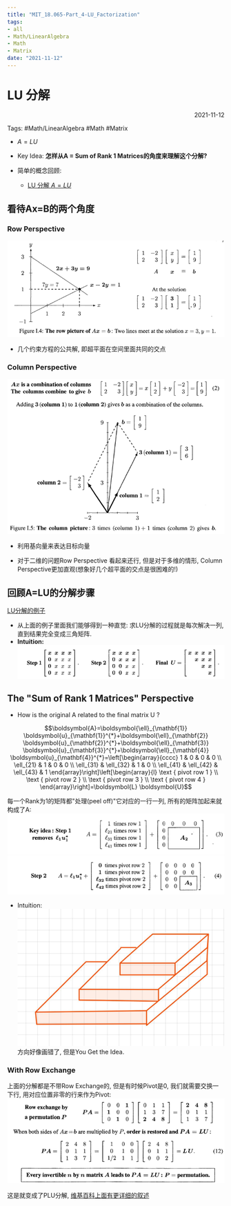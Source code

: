 ```yaml
---
title: "MIT_18.065-Part_4-LU_Factorization"
tags:
- all
- Math/LinearAlgebra
- Math
- Matrix
date: "2021-11-12"
---
```

# LU 分解

<div align="right"> 2021-11-12</div>

Tags: #Math/LinearAlgebra #Math #Matrix 

- $A=L U$
- Key Idea: **怎样从A = Sum of Rank 1 Matrices的角度来理解这个分解?**

- 简单的概念回顾:
	- [LU 分解 $A=LU$](notes/2021/2021.11/MIT_18.065-Part_2-Matrix_Factorization.md#LU%20分解%20A%20L%20U)

## 看待Ax=B的两个角度
### Row Perspective
![](notes/2021/2021.11/assets/img_2022-10-15-13.png)
- 几个约束方程的公共解, 即超平面在空间里面共同的交点

### Column Perspective
![](notes/2021/2021.11/assets/img_2022-10-15-14.png)
- 利用基向量来表达目标向量

- 对于二维的问题Row Perspective 看起来还行, 但是对于多维的情形, Column Perspective更加直观(想象好几个超平面的交点是很困难的!)

## 回顾A=LU的分解步骤
[LU分解的例子](notes/2021/2021.11/LU分解的例子.md)
- 从上面的例子里面我们能够得到一种直觉: 求LU分解的过程就是每次解决一列, 直到结果完全变成三角矩阵.
- **Intuition:**
	![](notes/2021/2021.11/assets/Pasted%20image%2020211113010753.png)

## The "Sum of Rank 1 Matrices" Perspective
- How is the original A related to the final matrix U ?

$$\boldsymbol{A}=\boldsymbol{\ell}_{\mathbf{1}} \boldsymbol{u}_{\mathbf{1}}^{*}+\boldsymbol{\ell}_{\mathbf{2}} \boldsymbol{u}_{\mathbf{2}}^{*}+\boldsymbol{\ell}_{\mathbf{3}} \boldsymbol{u}_{\mathbf{3}}^{*}+\boldsymbol{\ell}_{\mathbf{4}} \boldsymbol{u}_{\mathbf{4}}^{*}=\left[\begin{array}{cccc}
1 & 0 & 0 & 0 \\
\ell_{21} & 1 & 0 & 0 \\
\ell_{31} & \ell_{32} & 1 & 0 \\
\ell_{41} & \ell_{42} & \ell_{43} & 1
\end{array}\right]\left[\begin{array}{l}
\text { pivot row 1 } \\
\text { pivot row 2 } \\
\text { pivot row 3 } \\
\text { pivot row 4 }
\end{array}\right]=\boldsymbol{L} \boldsymbol{U}$$

每一个Rank为1的矩阵都"处理(peel off)"它对应的一行一列, 所有的矩阵加起来就构成了A:
![](notes/2021/2021.11/assets/Pasted%20image%2020211113011439.png)
![](notes/2021/2021.11/assets/Pasted%20image%2020211113011500.png)

- Intuition:
![300](notes/2021/2021.11/assets/Pasted%20image%2020211113012248.png)
方向好像画错了, 但是You Get the Idea.

### With Row Exchange
上面的分解都是不带Row Exchange的, 但是有时候Pivot是0, 我们就需要交换一下行, 用对应位置非零的行来作为Pivot:
![](notes/2021/2021.11/assets/Pasted%20image%2020211113012555.png)

这是就变成了PLU分解, [维基百科上面有更详细的叙述](https://zh.wikipedia.org/wiki/LU%E5%88%86%E8%A7%A3)



